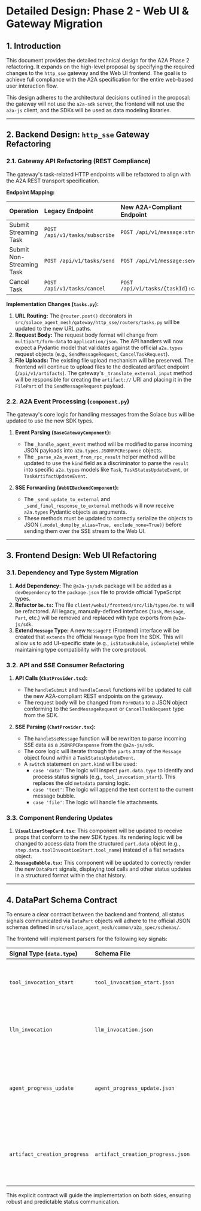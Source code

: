 # Detailed Design: Phase 2 - Web UI & Gateway Migration

## 1. Introduction

This document provides the detailed technical design for the A2A Phase 2 refactoring. It expands on the high-level proposal by specifying the required changes to the `http_sse` gateway and the Web UI frontend. The goal is to achieve full compliance with the A2A specification for the entire web-based user interaction flow.

This design adheres to the architectural decisions outlined in the proposal: the gateway will not use the `a2a-sdk` server, the frontend will not use the `a2a-js` client, and the SDKs will be used as data modeling libraries.

---

## 2. Backend Design: `http_sse` Gateway Refactoring

### 2.1. Gateway API Refactoring (REST Compliance)

The gateway's task-related HTTP endpoints will be refactored to align with the A2A REST transport specification.

**Endpoint Mapping:**

| Operation | Legacy Endpoint | New A2A-Compliant Endpoint | HTTP Method |
| :--- | :--- | :--- | :--- |
| Submit Streaming Task | `POST /api/v1/tasks/subscribe` | `POST /api/v1/message:stream` | `POST` |
| Submit Non-Streaming Task | `POST /api/v1/tasks/send` | `POST /api/v1/message:send` | `POST` |
| Cancel Task | `POST /api/v1/tasks/cancel` | `POST /api/v1/tasks/{taskId}:cancel` | `POST` |

**Implementation Changes (`tasks.py`):**

1.  **URL Routing:** The `@router.post()` decorators in `src/solace_agent_mesh/gateway/http_sse/routers/tasks.py` will be updated to the new URL paths.
2.  **Request Body:** The request body format will change from `multipart/form-data` to `application/json`. The API handlers will now expect a Pydantic model that validates against the official `a2a.types` request objects (e.g., `SendMessageRequest`, `CancelTaskRequest`).
3.  **File Uploads:** The existing file upload mechanism will be preserved. The frontend will continue to upload files to the dedicated artifact endpoint (`/api/v1/artifacts`). The gateway's `_translate_external_input` method will be responsible for creating the `artifact://` URI and placing it in the `FilePart` of the `SendMessageRequest` payload.

### 2.2. A2A Event Processing (`component.py`)

The gateway's core logic for handling messages from the Solace bus will be updated to use the new SDK types.

1.  **Event Parsing (`BaseGatewayComponent`):**
    *   The `_handle_agent_event` method will be modified to parse incoming JSON payloads into `a2a.types.JSONRPCResponse` objects.
    *   The `_parse_a2a_event_from_rpc_result` helper method will be updated to use the `kind` field as a discriminator to parse the `result` into specific `a2a.types` models like `Task`, `TaskStatusUpdateEvent`, or `TaskArtifactUpdateEvent`.

2.  **SSE Forwarding (`WebUIBackendComponent`):**
    *   The `_send_update_to_external` and `_send_final_response_to_external` methods will now receive `a2a.types` Pydantic objects as arguments.
    *   These methods must be updated to correctly serialize the objects to JSON (`.model_dump(by_alias=True, exclude_none=True)`) before sending them over the SSE stream to the Web UI.

---

## 3. Frontend Design: Web UI Refactoring

### 3.1. Dependency and Type System Migration

1.  **Add Dependency:** The `@a2a-js/sdk` package will be added as a `devDependency` to the `package.json` file to provide official TypeScript types.
2.  **Refactor `be.ts`:** The file `client/webui/frontend/src/lib/types/be.ts` will be refactored. All legacy, manually-defined interfaces (`Task`, `Message`, `Part`, etc.) will be removed and replaced with type exports from `@a2a-js/sdk`.
3.  **Extend `Message` Type:** A new `MessageFE` (Frontend) interface will be created that `extends` the official `Message` type from the SDK. This will allow us to add UI-specific state (e.g., `isStatusBubble`, `isComplete`) while maintaining type compatibility with the core protocol.

### 3.2. API and SSE Consumer Refactoring

1.  **API Calls (`ChatProvider.tsx`):**
    *   The `handleSubmit` and `handleCancel` functions will be updated to call the new A2A-compliant REST endpoints on the gateway.
    *   The request body will be changed from `FormData` to a JSON object conforming to the `SendMessageRequest` or `CancelTaskRequest` type from the SDK.

2.  **SSE Parsing (`ChatProvider.tsx`):**
    *   The `handleSseMessage` function will be rewritten to parse incoming SSE data as a `JSONRPCResponse` from the `@a2a-js/sdk`.
    *   The core logic will iterate through the `parts` array of the `Message` object found within a `TaskStatusUpdateEvent`.
    *   A `switch` statement on `part.kind` will be used:
        *   `case 'data'`: The logic will inspect `part.data.type` to identify and process status signals (e.g., `tool_invocation_start`). This replaces the old `metadata` parsing logic.
        *   `case 'text'`: The logic will append the text content to the current message bubble.
        *   `case 'file'`: The logic will handle file attachments.

### 3.3. Component Rendering Updates

1.  **`VisualizerStepCard.tsx`:** This component will be updated to receive props that conform to the new SDK types. Its rendering logic will be changed to access data from the structured `part.data` object (e.g., `step.data.toolInvocationStart.tool_name`) instead of a flat `metadata` object.
2.  **`MessageBubble.tsx`:** This component will be updated to correctly render the new `DataPart` signals, displaying tool calls and other status updates in a structured format within the chat history.

---

## 4. DataPart Schema Contract

To ensure a clear contract between the backend and frontend, all status signals communicated via `DataPart` objects will adhere to the official JSON schemas defined in `src/solace_agent_mesh/common/a2a_spec/schemas/`.

The frontend will implement parsers for the following key signals:

| Signal Type (`data.type`) | Schema File | Purpose |
| :--- | :--- | :--- |
| `tool_invocation_start` | `tool_invocation_start.json` | Indicates that an agent is about to execute a tool. |
| `llm_invocation` | `llm_invocation.json` | Indicates that an agent is making a call to an LLM. |
| `agent_progress_update` | `agent_progress_update.json` | Provides a generic, human-readable status update from the agent. |
| `artifact_creation_progress` | `artifact_creation_progress.json` | Signals progress during the creation of a large artifact. |

This explicit contract will guide the implementation on both sides, ensuring robust and predictable status communication.

